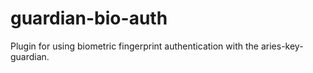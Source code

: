 # guardian-bio-auth

Plugin for using biometric fingerprint authentication with the aries-key-guardian.
